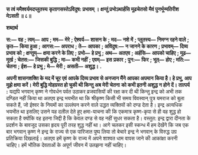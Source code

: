 **स त्वं ममैश्वर्यमदप्लुतस्य** **कृतागसस्तेऽविदुष: प्रभावम् ।** **क्षन्तुं प्रभोऽथार्हसि मूढचेतसो** **मैवं पुनर्भून्मतिरीश मेऽसती ॥ ८॥** 

**शब्दार्थ** 

**स:—** **वह** **; त्वम्—** **आप** **; मम—** **मेरे** **; ऐश्वर्य—** **शासन के** **; मद—** **नशे में** **; प्लुतस्य—** **निमग्न रहने वाले** **; कृत—** **किया हुआ** **;** **आगस:—** **अपराध** **; ते—** **आपका** **; अविदुष:—** **न जानने के कारण** **; प्रभावम्—** **दिव्य प्रभाव को** **; क्षन्तुम्—** **क्षमा करने के लिए** **;** **प्रभो—** **हे प्रभु** **; अथ—** **अतएव** **; अर्हसि—** **आपको चाहिए** **; मूढ—** **मूर्ख** **; चेतस:—** **जिसकी बुद्धि** **; मा—** **कभी नहीं** **; एवम्—** **इस** **प्रकार** **; पुन:—** **फिर** **; भूत्—** **होए** **; मति:—** **चेतना** **; ईश—** **हे प्रभु** **; मे—** **मेरी** **; असती—** **अशुद्ध।** **.** 

**अपनी शासनशक्ति के मद में चूर एवं आपके दिव्य प्रभाव से अनजान मैंने आपका अपमान** **किया है। हे प्रभु, आप मुझे क्षमा करें। मेरी बुद्धि मोहग्रस्त हो चुकी थी किन्तु अब मेरी चेतना** **को कभी इतनी अशुद्ध न होने दें।** **तात्पर्य :** यद्यपि भगवान् कृष्ण ने गोवर्धन पर्वत उठाकर व्रजवासियों की रक्षा कर दी थी किन्तु इन्द्र को अभी तक दण्डित नहीं किया था अतएव इन्द्र भयभीत था कि श्रीकृष्ण किसी भी समय विवस्वान् पुत्र यमराज को बुला सकते हैं, जो ईश्वर के नियमों का उल्लंघन करने वाले उद्धत व्यक्तियों को दण्ड देता है। इन्द्र अत्यधिक भयभीत था इसलिए उसने यह दलील देते हुए क्षमा-याचना की कि एकमात्र कृष्ण-कृपा से ही वह शुद्ध हो सकता है क्योंकि वह इतना जिद्दी है कि केवल दण्ड से वह नहीं सुधर सकता है। वस्तुत: इन्द्र द्वारा दीनता के प्रदर्शन के बावजूद उसका हृदय पूरी तरह शुद्ध नहीं था। आगे चलकर इसी स्कन्ध में हम देखेंगे कि जब एक बार भगवान् कृष्ण ने इन्द्र के राज्य से एक पारिजात पुष्प लिया तो बेचारे इन्द्र ने भगवान् के विरुद्ध उग्र प्रतिक्रिया दिखलाई। अतएव हमें कृष्ण के राज्य में अपने शाश्वत धाम वापस जाने की आकांक्षा करनी चाहिए। हमें भौतिक देवताओं के अपूर्ण जीवन में उलझना नहीं चाहिए।  